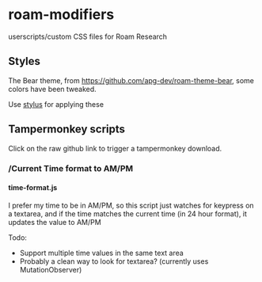 # roam-modifiers
 userscripts/custom CSS files for Roam Research

## Styles

The Bear theme, from https://github.com/apg-dev/roam-theme-bear, some colors have been tweaked.

Use [stylus](https://chrome.google.com/webstore/detail/stylus/clngdbkpkpeebahjckkjfobafhncgmne?hl=en) for applying these


## Tampermonkey scripts
Click on the raw github link to trigger a tampermonkey download.

### /Current Time format to AM/PM
#### time-format.js

I prefer my time to be in AM/PM, so this script just watches for keypress on a textarea, and if the time matches the current time (in 24 hour format),
it updates the value to AM/PM

Todo:
- Support multiple time values in the same text area
- Probably a clean way to look for textarea? (currently uses MutationObserver)

